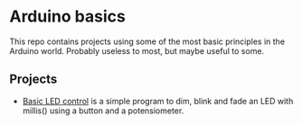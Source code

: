 # Arduino basics
This repo contains projects using some of the most basic principles in the Arduino world. Probably useless to most, but maybe useful to some.


## Projects
* [Basic LED control](/basic-led-control/README.md/#basic-led-control) is a simple program to dim, blink and fade an LED with millis() using a button and a potensiometer.